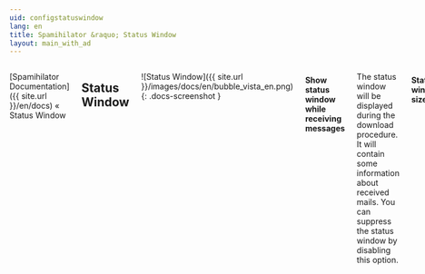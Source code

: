 ```yaml
---
uid: configstatuswindow
lang: en
title: Spamihilator &raquo; Status Window
layout: main_with_ad
---
```


<div class="row">
<div class="twelve columns" markdown="1">

[Spamihilator Documentation]({{ site.url }}/en/docs) &laquo; Status Window

## Status Window

![Status Window]({{ site.url }}/images/docs/en/bubble_vista_en.png)
{: .docs-screenshot }

#### Show status window while receiving messages

The status window will be displayed during the download procedure. It will contain some information about received mails. You can suppress the status window by disabling this option.

#### Status window size

Choose the status window's size. There is a **large** and a **small** window, which uses much less space on the screen.

![Settings of the Status Window]({{ site.url }}/images/docs/en/configstatuswindow_en.png)
{: .docs-screenshot }

#### Delay display of the status window

If your mail client regularly performs very short operations on the server (which can often be seen with <abbr title="Internet Message Access Protocol">IMAP</abbr> accounts) the status window may begin to flicker. Enter the number of milliseconds the status window should be delayed in order to avoid flickering.

#### Make the window movable by mouse

This option is enabled by default. You can move the status window to another position on your screen by draging and dropping it with your mouse.

If you want Spamihilator to save the status window's coordinates, enable the option "**Save its last position**".

#### Transparency

Use the slide control to set the transparency of the status window. If you move the slider to the far right, the window will be completely visible. Move the slider to the left to make it transparent!

Note: This feature is only available on Windows 2000/XP or higher.
{: .noteimportant }

</div>
</div>

